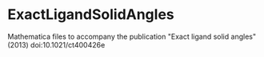 # ExactLigandSolidAngles
Mathematica files to accompany the publication "Exact ligand solid angles" (2013) doi:10.1021/ct400426e
